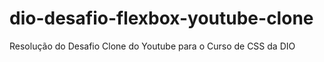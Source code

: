 # dio-desafio-flexbox-youtube-clone
Resolução do Desafio Clone do Youtube para o Curso de CSS da DIO
